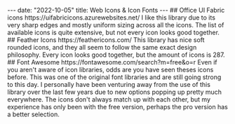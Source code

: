 <p>--- date: "2022-10-05" title: Web Icons &amp; Icon Fonts --- ## Office UI Fabric icons https://uifabricicons.azurewebsites.net/ I like this library due to its very sharp edges and mostly uniform sizing across all the icons. The list of available icons is quite extensive, but not every icon looks good together. ## Feather Icons https://feathericons.com/ This library has nice soft rounded icons, and they all seem to follow the same exact design philosophy. Every icon looks good together, but the amount of icons is 287. ## Font Awesome https://fontawesome.com/search?m=free&amp;o=r Even if you aren't aware of icon libraries, odds are you have seen theses icons before. This was one of the original font libraries and are still going strong to this day. I personally have been venturing away from the use of this library over the last few years due to new options popping up pretty much everywhere. The icons don't always match up with each other, but my experience has only been with the free version, perhaps the pro version has a better selection.</p>